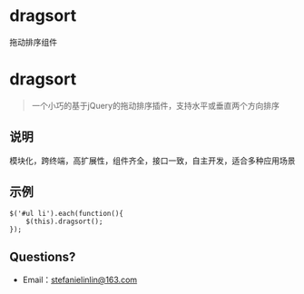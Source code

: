 # dragsort
拖动排序组件



# dragsort
> 一个小巧的基于jQuery的拖动排序插件，支持水平或垂直两个方向排序

## 说明

模块化，跨终端，高扩展性，组件齐全，接口一致，自主开发，适合多种应用场景

## 示例

```
$('#ul li').each(function(){
    $(this).dragsort(); 
});
```

## Questions?

 - Email：<stefanielinlin@163.com>
